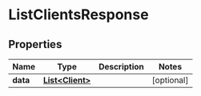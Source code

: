 

# ListClientsResponse


## Properties

| Name | Type | Description | Notes |
|------------ | ------------- | ------------- | -------------|
|**data** | [**List&lt;Client&gt;**](Client.md) |  |  [optional] |




